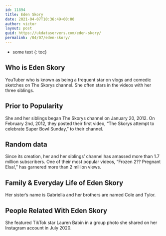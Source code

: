 ```yaml
---
id: 11894
title: Eden Skory
date: 2021-04-07T10:36:49+00:00
author: victor
layout: post
guid: https://ukdataservers.com/eden-skory/
permalink: /04/07/eden-skory/
---
```


* some text
{: toc}


## Who is Eden Skory



YouTuber who is known as being a frequent star on vlogs and comedic sketches on The Skorys channel. She often stars in the videos with her three siblings. 

                
                
                
## Prior to Popularity



She and her siblings began The Skorys channel on January 20, 2012. On February 2nd, 2012, they posted their first video, &#8220;The Skorys attempt to celebrate Super Bowl Sunday,&#8221; to their channel. 

                
                
                
## Random data



Since its creation, her and her siblings&#8217; channel has amassed more than 1.7 million subscribers. One of their most popular videos, &#8220;Frozen 2?? Pregnant Elsa!,&#8221; has garnered more than 2 million views. 

                
                
                
## Family & Everyday Life of Eden Skory



Her sister&#8217;s name is Gabriella and her brothers are named Cole and Tylor. 

                
                
                
## People Related With Eden Skory



She featured TikTok star Lauren Babin in a group photo she shared on her Instagram account in July 2020.

                
              
            
          
          
          